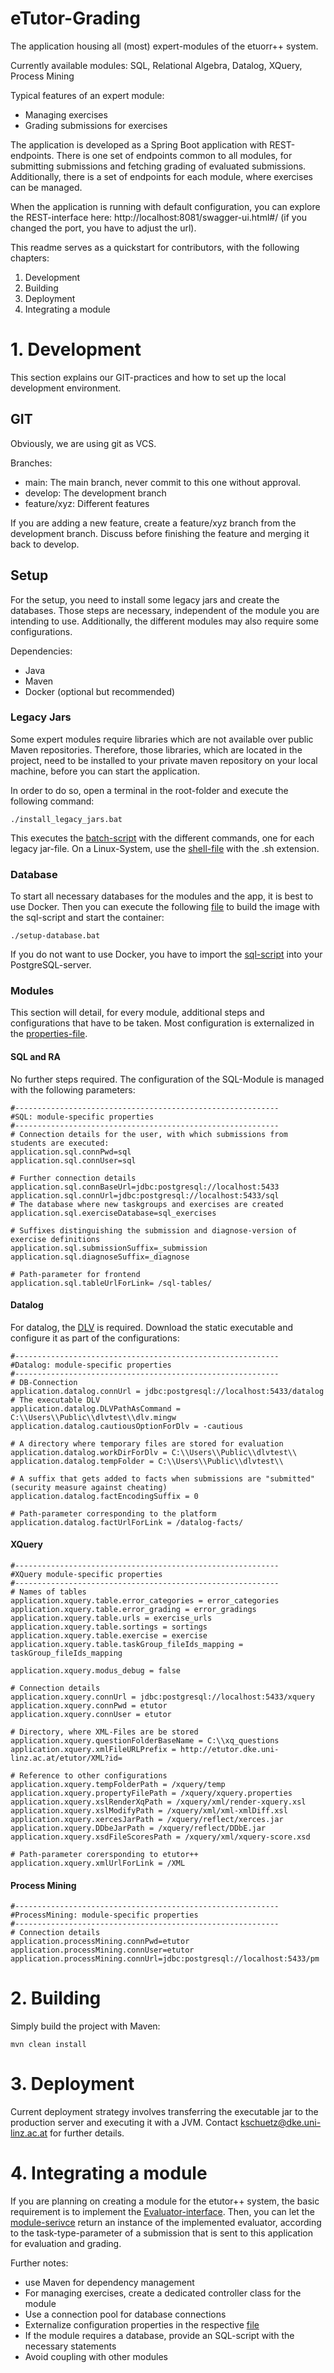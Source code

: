 # eTutor-Grading
The application housing all (most) expert-modules of the etuorr++ system.

Currently available modules:
SQL, Relational Algebra, Datalog, XQuery, Process Mining

Typical features of an expert module:
- Managing exercises
- Grading submissions for exercises

The application is developed as a Spring Boot application with REST-endpoints.
There is one set of endpoints common to all modules, for submitting submissions and fetching grading of evaluated submissions.
Additionally, there is a set of endpoints for each module, where exercises can be managed.

When the application is running with default configuration, you can explore the REST-interface here:
http://localhost:8081/swagger-ui.html#/ (if you changed the port, you have to adjust the url).

This readme serves as a quickstart for contributors, with the following chapters:
1. Development
2. Building
3. Deployment
4. Integrating a module

# 1. Development
This section explains our GIT-practices and how to set up the local development environment.

## GIT
Obviously, we are using git as VCS.

Branches:
- main: The main branch, never commit to this one without approval.
- develop: The development branch
- feature/xyz: Different features

If you are adding a new feature, create a feature/xyz branch from the development branch.
Discuss before finishing the feature and merging it back to develop.

## Setup
For the setup, you need to install some legacy jars and create the databases.
Those steps are necessary, independent of the module you are intending to use.
Additionally, the different modules may also require some configurations.

Dependencies:
- Java
- Maven
- Docker (optional but recommended)

### Legacy Jars
Some expert modules require libraries which are not available over public Maven repositories.
Therefore, those libraries, which are located in the project, need to be installed to your private maven repository on your local machine, before you can start the application.

In order to do so, open a terminal in the root-folder and execute the following command:
```shell
./install_legacy_jars.bat
```

This executes the [batch-script](./install_legacy_jars.bat) with the different commands, one for each legacy jar-file.
On a Linux-System, use the [shell-file](./install_legacy_jars.sh) with the .sh extension.

### Database 
To start all necessary databases for the modules and the app, it is best to use Docker.
Then you can execute the following [file](./setup-database.bat) to build the image with the sql-script and start the container:

```shell
./setup-database.bat
```
If you do not want to use Docker, you have to import the [sql-script](./resources/database/4.%20docker/all_dump.sql) into your PostgreSQL-server.

### Modules
This section will detail, for every module, additional steps and configurations that have to be taken.
Most configuration is externalized in the [properties-file](./src/main/resources/application.properties).

#### SQL and RA
No further steps required. The configuration of the SQL-Module is managed with the following parameters:

```properties
#-----------------------------------------------------------
#SQL: module-specific properties
#-----------------------------------------------------------
# Connection details for the user, with which submissions from students are executed:
application.sql.connPwd=sql
application.sql.connUser=sql

# Further connection details
application.sql.connBaseUrl=jdbc:postgresql://localhost:5433
application.sql.connUrl=jdbc:postgresql://localhost:5433/sql
# The database where new taskgroups and exercises are created
application.sql.exerciseDatabase=sql_exercises

# Suffixes distinguishing the submission and diagnose-version of exercise definitions
application.sql.submissionSuffix=_submission
application.sql.diagnoseSuffix=_diagnose

# Path-parameter for frontend
application.sql.tableUrlForLink= /sql-tables/
```
#### Datalog
For datalog, the [DLV](https://www.dlvsystem.it/dlvsite/dlv-download/) is required.
Download the static executable and configure it as part of the configurations:

```properties
#-----------------------------------------------------------
#Datalog: module-specific properties
#-----------------------------------------------------------
# DB-Connection
application.datalog.connUrl = jdbc:postgresql://localhost:5433/datalog
# The executable DLV
application.datalog.DLVPathAsCommand = C:\\Users\\Public\\dlvtest\\dlv.mingw
application.datalog.cautiousOptionForDlv = -cautious

# A directory where temporary files are stored for evaluation
application.datalog.workDirForDlv = C:\\Users\\Public\\dlvtest\\
application.datalog.tempFolder = C:\\Users\\Public\\dlvtest\\

# A suffix that gets added to facts when submissions are "submitted" (security measure against cheating)
application.datalog.factEncodingSuffix = 0

# Path-parameter corresponding to the platform
application.datalog.factUrlForLink = /datalog-facts/
```
#### XQuery

```properties
#-----------------------------------------------------------
#XQuery module-specific properties
#-----------------------------------------------------------
# Names of tables
application.xquery.table.error_categories = error_categories
application.xquery.table.error_grading = error_gradings
application.xquery.table.urls = exercise_urls
application.xquery.table.sortings = sortings
application.xquery.table.exercise = exercise
application.xquery.table.taskGroup_fileIds_mapping = taskGroup_fileIds_mapping

application.xquery.modus_debug = false

# Connection details
application.xquery.connUrl = jdbc:postgresql://localhost:5433/xquery
application.xquery.connPwd = etutor
application.xquery.connUser = etutor

# Directory, where XML-Files are be stored
application.xquery.questionFolderBaseName = C:\\xq_questions
application.xquery.xmlFileURLPrefix = http://etutor.dke.uni-linz.ac.at/etutor/XML?id=

# Reference to other configurations
application.xquery.tempFolderPath = /xquery/temp
application.xquery.propertyFilePath = /xquery/xquery.properties
application.xquery.xslRenderXqPath = /xquery/xml/render-xquery.xsl
application.xquery.xslModifyPath = /xquery/xml/xml-xmlDiff.xsl
application.xquery.xercesJarPath = /xquery/reflect/xerces.jar
application.xquery.DDbeJarPath = /xquery/reflect/DDbE.jar
application.xquery.xsdFileScoresPath = /xquery/xml/xquery-score.xsd

# Path-parameter corersponding to etutor++
application.xquery.xmlUrlForLink = /XML
```

#### Process Mining
```properties
#-----------------------------------------------------------
#ProcessMining: module-specific properties
#-----------------------------------------------------------
# Connection details
application.processMining.connPwd=etutor
application.processMining.connUser=etutor
application.processMining.connUrl=jdbc:postgresql://localhost:5433/pm
```


# 2. Building
Simply build the project with Maven:

```
mvn clean install
```

# 3. Deployment
Current deployment strategy involves transferring the executable jar to the production server and executing it with a JVM.
Contact kschuetz@dke.uni-linz.ac.at for further details.

# 4. Integrating a module
If you are planning on creating a module for the etutor++ system, the basic requirement is to implement the [Evaluator-interface](./src/main/java/at/jku/dke/etutor/core/evaluation/Evaluator.java).
Then, you can let the [module-serivce](./src/main/java/at/jku/dke/etutor/grading/service/ModuleService.java) return an instance of the implemented evaluator, according to the task-type-parameter of a submission that is sent to this application for evaluation and grading.

Further notes:
- use Maven for dependency management
- For managing exercises, create a dedicated controller class for the module
- Use a connection pool for database connections
- Externalize configuration properties in the respective [file](./src/main/resources/application.properties)
- If the module requires a database, provide an SQL-script with the necessary statements
- Avoid coupling with other modules









